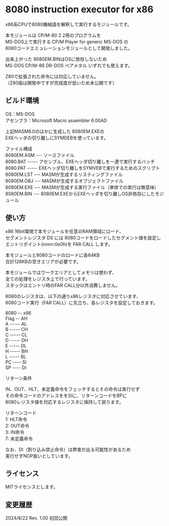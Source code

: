 # 8080 instruction executor for x86

x86系CPUで8080機械語を解釈して実行するモジュールです。  

本モジュールは CP/M-80 2.2用のプログラムを  
MS-DOS上で実行する CP/M Player for generic MS-DOS の  
8080コードエミュレーションモジュールとして開発しました。  

出来上がった 8080EM.BINはOSに依存しないため  
MS-DOS CP/M-86 DR-DOS ベアメタル いずれでも使えます。  

Z80で拡張された命令には対応していません。  
（Z80版は開発中ですが完成度が低いため未公開です）  

## ビルド環境

OS：MS-DOS  
アセンブラ：Microsoft Macro assembler 6.00AD  

上記MASM6.0のほかに生成した 8080EM.EXEの  
EXEヘッダの切り離しにSYMDEBを使っています。  

ファイル構成  
8080EM.ASM --- ソースファイル  
8080.BAT ----- アセンブル、EXEヘッダ切り離しを一連で実行するバッチ  
8080.PAT ----- EXEヘッダ切り離しをSYMVEBで実行するためのスクリプト  
8080EM.LST --- MASMが生成するリスティングファイル  
8080EM.OBJ --- MASMが生成するオブジェクトファイル  
8080EM.EXE --- MASMが生成する実行ファイル（単体での実行は無意味）  
8080EM.BIN --- 8080EM.EXEからEXEヘッダを切り離しOS非依存にしたモジュール  

## 使い方

x86 16bit環境で本モジュールを任意のRAM領域にロード、  
セグメントレジスタ DS には 8080コードをロードしたセグメント値を設定し  
エントリポイント(nnnn:0e0h)を FAR CALL します。  

本モジュールと8080コードのロードに各64KB  
合計128KBの空きエリアが必要です。  

本モジュールではワークエリアとしてメモリは使わず、  
全ての処理をレジスタ上で行っています。  
スタックはエントリ時のFAR CALL分以外消費しません。  

8080のレジスタは、以下の通りx86レジスタに対応させています、  
8080コード実行（FAR CALL）に先立ち、各レジスタを設定しておきます。  

8080 -- x86  
Flag -- AH  
A ----- AL  
B ----- CH  
C ----- CL  
D ----- DH  
E ----- DL  
H ----- BH  
L ----- BL  
PC ---- SI  
SP ---- DI  

リターン条件  

IN、OUT、HLT、未定義命令をフェッチするとその命令は実行せず  
その命令コードのアドレスををSIに、リターンコードをBPに  
8080レジスタ値を対応するレジスタに保持して戻ります。  

リターンコード  
 1: HLT命令  
 2: OUT命令  
 3: IN命令  
 7: 未定義命令  

なお、DI（割り込み禁止命令）は弊害が出る可能性があるため  
実行せずNOP扱いとしています。  

## ライセンス

MITライセンスとします。

## 変更履歴
2024/8/22 Rev. 1.00	初回公開

